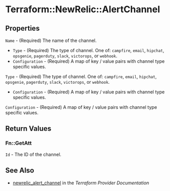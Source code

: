 # Terraform::NewRelic::AlertChannel



## Properties

`Name` - (Required) The name of the channel.
* `Type` - (Required) The type of channel.  One of: `campfire`, `email`, `hipchat`, `opsgenie`, `pagerduty`, `slack`, `victorops`, or `webhook`.
* `Configuration` - (Required) A map of key / value pairs with channel type specific values.

`Type` - (Required) The type of channel.  One of: `campfire`, `email`, `hipchat`, `opsgenie`, `pagerduty`, `slack`, `victorops`, or `webhook`.
* `Configuration` - (Required) A map of key / value pairs with channel type specific values.

`Configuration` - (Required) A map of key / value pairs with channel type specific values.


## Return Values

### Fn::GetAtt

`Id` - The ID of the channel.

## See Also

* [newrelic_alert_channel](https://www.terraform.io/docs/providers/newrelic/r/alert_channel.html) in the _Terraform Provider Documentation_